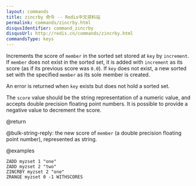 ```yaml
---
layout: commands
title: zincrby 命令 -- Redis中文资料站
permalink: commands/zincrby.html
disqusIdentifier: command_zincrby
disqusUrl: http://redis.cn/commands/zincrby.html
commandsType: keys
---
```


Increments the score of `member` in the sorted set stored at `key` by
`increment`.
If `member` does not exist in the sorted set, it is added with `increment` as
its score (as if its previous score was `0.0`).
If `key` does not exist, a new sorted set with the specified `member` as its
sole member is created.

An error is returned when `key` exists but does not hold a sorted set.

The `score` value should be the string representation of a numeric value, and
accepts double precision floating point numbers.
It is possible to provide a negative value to decrement the score.

@return

@bulk-string-reply: the new score of `member` (a double precision floating point
number), represented as string.

@examples

```cli
ZADD myzset 1 "one"
ZADD myzset 2 "two"
ZINCRBY myzset 2 "one"
ZRANGE myzset 0 -1 WITHSCORES
```
